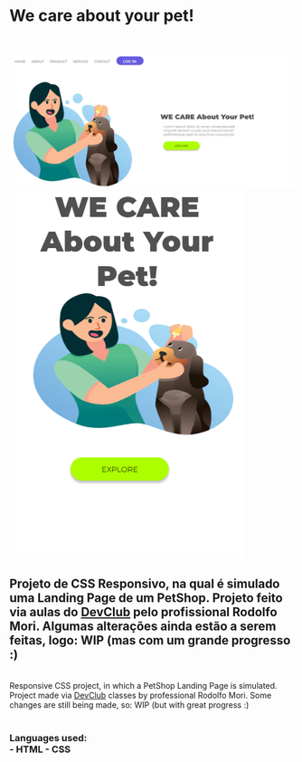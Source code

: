 <h1>We care about your pet!</h1>
<br>
<br>
<img src="https://github.com/ma7hz/petshop-responsive/blob/main/assets/WCAYP%20-%20Desktop.PNG">
<img src="https://github.com/ma7hz/petshop-responsive/blob/main/assets/WCAYP%20-%20Mobile.PNG">
<h2>Projeto de CSS Responsivo, na qual é simulado uma Landing Page de um PetShop. Projeto feito via aulas do <a href="https://rodolfomori.com.br/devclub/">DevClub</a> pelo profissional Rodolfo Mori. Algumas alterações ainda estão a serem feitas, logo: WIP (mas com um grande progresso :)</h2>
<br>
Responsive CSS project, in which a PetShop Landing Page is simulated. Project made via <a href="https://rodolfomori.com.br/devclub/">DevClub</a> classes by professional Rodolfo Mori. Some changes are still being made, so: WIP (but with great progress :)
<br>
<br>
<h3>Languages used:
<br>
- HTML
- CSS
</h3>
